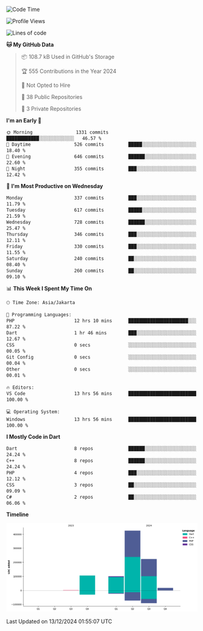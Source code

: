 <!--START_SECTION:waka-->
![Code Time](http://img.shields.io/badge/Code%20Time-326%20hrs%2028%20mins-blue)

![Profile Views](http://img.shields.io/badge/Profile%20Views-0-blue)

![Lines of code](https://img.shields.io/badge/From%20Hello%20World%20I%27ve%20Written-872.5%20thousand%20lines%20of%20code-blue)

**🐱 My GitHub Data** 

> 📦 108.7 kB Used in GitHub's Storage 
 > 
> 🏆 555 Contributions in the Year 2024
 > 
> 🚫 Not Opted to Hire
 > 
> 📜 38 Public Repositories 
 > 
> 🔑 3 Private Repositories 
 > 
**I'm an Early 🐤** 

```text
🌞 Morning                1331 commits        ████████████░░░░░░░░░░░░░   46.57 % 
🌆 Daytime                526 commits         █████░░░░░░░░░░░░░░░░░░░░   18.40 % 
🌃 Evening                646 commits         ██████░░░░░░░░░░░░░░░░░░░   22.60 % 
🌙 Night                  355 commits         ███░░░░░░░░░░░░░░░░░░░░░░   12.42 % 
```
📅 **I'm Most Productive on Wednesday** 

```text
Monday                   337 commits         ███░░░░░░░░░░░░░░░░░░░░░░   11.79 % 
Tuesday                  617 commits         █████░░░░░░░░░░░░░░░░░░░░   21.59 % 
Wednesday                728 commits         ██████░░░░░░░░░░░░░░░░░░░   25.47 % 
Thursday                 346 commits         ███░░░░░░░░░░░░░░░░░░░░░░   12.11 % 
Friday                   330 commits         ███░░░░░░░░░░░░░░░░░░░░░░   11.55 % 
Saturday                 240 commits         ██░░░░░░░░░░░░░░░░░░░░░░░   08.40 % 
Sunday                   260 commits         ██░░░░░░░░░░░░░░░░░░░░░░░   09.10 % 
```


📊 **This Week I Spent My Time On** 

```text
🕑︎ Time Zone: Asia/Jakarta

💬 Programming Languages: 
PHP                      12 hrs 10 mins      ██████████████████████░░░   87.22 % 
Dart                     1 hr 46 mins        ███░░░░░░░░░░░░░░░░░░░░░░   12.67 % 
CSS                      0 secs              ░░░░░░░░░░░░░░░░░░░░░░░░░   00.05 % 
Git Config               0 secs              ░░░░░░░░░░░░░░░░░░░░░░░░░   00.04 % 
Other                    0 secs              ░░░░░░░░░░░░░░░░░░░░░░░░░   00.01 % 

🔥 Editors: 
VS Code                  13 hrs 56 mins      █████████████████████████   100.00 % 

💻 Operating System: 
Windows                  13 hrs 56 mins      █████████████████████████   100.00 % 
```

**I Mostly Code in Dart** 

```text
Dart                     8 repos             ██████░░░░░░░░░░░░░░░░░░░   24.24 % 
C++                      8 repos             ██████░░░░░░░░░░░░░░░░░░░   24.24 % 
PHP                      4 repos             ███░░░░░░░░░░░░░░░░░░░░░░   12.12 % 
CSS                      3 repos             ██░░░░░░░░░░░░░░░░░░░░░░░   09.09 % 
C#                       2 repos             ██░░░░░░░░░░░░░░░░░░░░░░░   06.06 % 
```



**Timeline**

![Lines of Code chart](https://raw.githubusercontent.com/PradiptaAhmad/PradiptaAhmad/main/assets/bar_graph.png)


 Last Updated on 13/12/2024 01:55:07 UTC
<!--END_SECTION:waka-->
